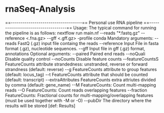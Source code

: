 # rnaSeq-Analysis

==------------------------------------==
    Personal use RNA pipeline
    ==------------------------------------==
    Usage:
    The typical command for running the pipeline is as follows:
    nextflow run main.nf --reads  "*.fastq.gz" --reference <.fna.gz> --gff <.gff.gz> -profile conda
    Mandatory arguments:
      --reads                 FastQ (.gz) input file containg the reads
      --reference             Input File in fasta format (.gz), nucleotide sequences.
      --gff                   Input file in gff (.gz) format, annotations
    Optional arguments:
      --paired                Paired end reads
      --noQuali               Disable quality control
      --noCounts              Disable feature counts
      --featureCountsS        FeatureCounts attribute strandedness: unstranded, reverse or forward strandness (default: reverse)
      --g                     FeatureCounts attribute to group features (default: locus_tag)
      --t                     FeatureCounts attribute that should be counted (default: transcript)
      --extraAttributes       FeatureCounts extra attriutes divided by comma (default: gene_name)
      --M                     FeatureCounts: Count multi-mapping reads
      --O                     FeatureCounts: Count reads overlapping features
      --fraction              FeatureCounts: Fractional counts for multi-mapping/overlapping features (must be used together with -M or -O)
      --pubDir                The directory where the results will be stored [def: Results]
